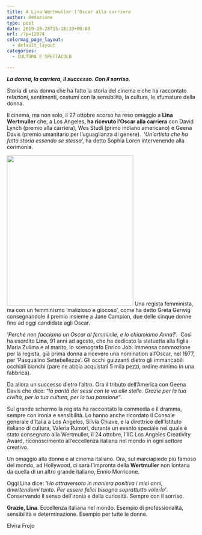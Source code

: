 ```yaml
---
title: A Lina Wertmuller l’Oscar alla carriera
author: Redazione
type: post
date: 2019-10-28T15:18:33+00:00
url: /?p=12074
colormag_page_layout:
  - default_layout
categories:
  - CULTURA E SPETTACOLO

---
```

_**La donna, la carriera, il successo. Con il sorriso.**_

Storia di una donna che ha fatto la storia del cinema e che ha raccontato relazioni, sentimenti, costumi con la sensibilità, la cultura, le sfumature della donna.

Il cinema, ma non solo, il 27 ottobre scorso ha reso omaggio a **Lina Wertmuller** che, a Los Angeles, **ha ricevuto l’Oscar alla carriera** con David Lynch (premio alla carriera), Wes Studi (primo indiano americano) e Geena Davis (premio umanitario per l’uguaglianza di genere).  ‘_Un’artista che ha fatto storia essendo se stessa_’, ha detto Sophia Loren intervenendo alla cerimonia.

<img decoding="async" loading="lazy" class="alignleft wp-image-12076" src="https://progressonline.it/wp-content/uploads/2019/11/503px-Lina_Wertmüller_1989-252x300.jpg" alt="" width="336" height="400" /> Una regista femminista, ma con un femminismo ‘malizioso e giocoso’, come ha detto Greta Gerwig consegnandole il premio insieme a Jane Campion, due delle cinque donne fino ad oggi candidate agli Oscar.

‘_Perché non facciamo un Oscar al femminile, e lo chiamiamo Anna?_’.  Così ha esordito **Lina**, 91 anni ad agosto, che ha dedicato la statuetta alla figlia Maria Zulima e al marito, lo scenografo Enrico Job. Immensa commozione per la regista, già prima donna a ricevere una nomination all’Oscar, nel 1977, per ‘Pasqualino Settebellezze’. Gli occhi guizzanti dietro gli immancabili occhiali bianchi (pare ne abbia acquistati 5 mila pezzi, ordine minimo in una fabbrica).

Da allora un successo dietro l’altro. Ora il tributo dell’America con Geena Davis che dice: “_la parità dei sessi con te va alle stelle. Grazie per la tua civiltà, per la tua cultura, per la tua passione”_.

Sul grande schermo la regista ha raccontato la commedia e il dramma, sempre con ironia e sensibilità. Lo hanno anche ricordato il Console generale d’Italia a Los Angeles, Silvia Chiave, e la direttrice dell’Istituto italiano di cultura, Valeria Rumori, durante un evento speciale nel quale è stato consegnato alla Wertmuller, il 24 ottobre, l’IIC Los Angeles Creativity Award, riconoscimento all’eccellenza italiana nel mondo in ogni settore creativo.

Un omaggio alla donna e al cinema italiano. Ora, sul marciapiede più famoso del mondo, ad Hollywood, ci sarà l’impronta della **Wertmuller** non lontana da quella di un altro grande italiano, Ennio Morricone.

Oggi Lina dice: ‘_Ho attraversato in maniera positiva i miei anni, divertendomi tanto. Per essere felici bisogna soprattutto volerlo’_. Conservando il senso dell’ironia e della curiosità. Sempre con il sorriso.

**Grazie, Lina**. Eccellenza italiana nel mondo. Esempio di professionalità, sensibilità e determinazione. Esempio per tutte le donne.

Elvira Frojo